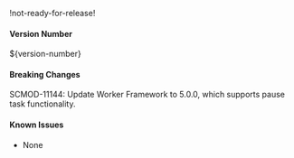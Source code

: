 !not-ready-for-release!

#### Version Number
${version-number}

#### Breaking Changes
SCMOD-11144: Update Worker Framework to 5.0.0, which supports pause task functionality.

#### Known Issues
- None
